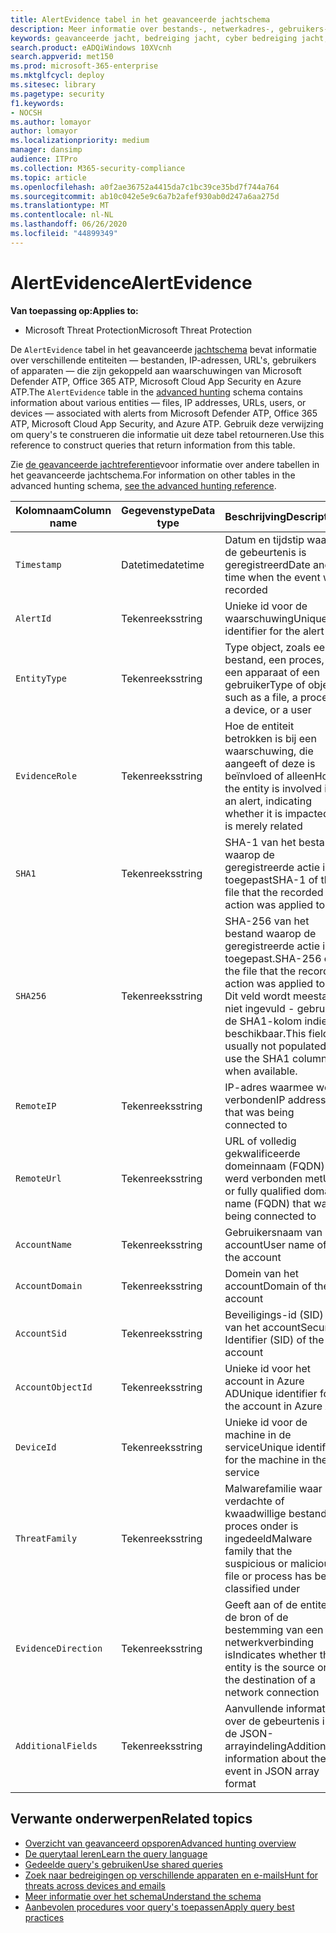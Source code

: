 ```yaml
---
title: AlertEvidence tabel in het geavanceerde jachtschema
description: Meer informatie over bestands-, netwerkadres-, gebruikers- of apparaatgegevens die zijn gekoppeld aan gegenereerde waarschuwingen in de tabel AlertEvidence van het geavanceerde jachtschema
keywords: geavanceerde jacht, bedreiging jacht, cyber bedreiging jacht, Microsoft threat protection, Microsoft 365, mtp, m365, zoeken, query, telemetrie, schema referentie, kusto, tabel, kolom, gegevenstype, beschrijving, AlertInfo, alert, entiteiten, bewijs, bestand, IP-adres, apparaat, machine, gebruiker, account
search.product: eADQiWindows 10XVcnh
search.appverid: met150
ms.prod: microsoft-365-enterprise
ms.mktglfcycl: deploy
ms.sitesec: library
ms.pagetype: security
f1.keywords:
- NOCSH
ms.author: lomayor
author: lomayor
ms.localizationpriority: medium
manager: dansimp
audience: ITPro
ms.collection: M365-security-compliance
ms.topic: article
ms.openlocfilehash: a0f2ae36752a4415da7c1bc39ce35bd7f744a764
ms.sourcegitcommit: ab10c042e5e9c6a7b2afef930ab0d247a6aa275d
ms.translationtype: MT
ms.contentlocale: nl-NL
ms.lasthandoff: 06/26/2020
ms.locfileid: "44899349"
---
```

# <a name="alertevidence"></a><span data-ttu-id="da44b-104">AlertEvidence</span><span class="sxs-lookup"><span data-stu-id="da44b-104">AlertEvidence</span></span>

<span data-ttu-id="da44b-105">**Van toepassing op:**</span><span class="sxs-lookup"><span data-stu-id="da44b-105">**Applies to:**</span></span>
- <span data-ttu-id="da44b-106">Microsoft Threat Protection</span><span class="sxs-lookup"><span data-stu-id="da44b-106">Microsoft Threat Protection</span></span>

<span data-ttu-id="da44b-107">De `AlertEvidence` tabel in het geavanceerde [jachtschema](advanced-hunting-overview.md) bevat informatie over verschillende entiteiten — bestanden, IP-adressen, URL's, gebruikers of apparaten — die zijn gekoppeld aan waarschuwingen van Microsoft Defender ATP, Office 365 ATP, Microsoft Cloud App Security en Azure ATP.</span><span class="sxs-lookup"><span data-stu-id="da44b-107">The `AlertEvidence` table in the [advanced hunting](advanced-hunting-overview.md) schema contains information about various entities — files, IP addresses, URLs, users, or devices — associated with alerts from Microsoft Defender ATP, Office 365 ATP, Microsoft Cloud App Security, and Azure ATP.</span></span> <span data-ttu-id="da44b-108">Gebruik deze verwijzing om query's te construeren die informatie uit deze tabel retourneren.</span><span class="sxs-lookup"><span data-stu-id="da44b-108">Use this reference to construct queries that return information from this table.</span></span>

<span data-ttu-id="da44b-109">Zie [de geavanceerde jachtreferentie](advanced-hunting-schema-tables.md)voor informatie over andere tabellen in het geavanceerde jachtschema.</span><span class="sxs-lookup"><span data-stu-id="da44b-109">For information on other tables in the advanced hunting schema, [see the advanced hunting reference](advanced-hunting-schema-tables.md).</span></span>

| <span data-ttu-id="da44b-110">Kolomnaam</span><span class="sxs-lookup"><span data-stu-id="da44b-110">Column name</span></span> | <span data-ttu-id="da44b-111">Gegevenstype</span><span class="sxs-lookup"><span data-stu-id="da44b-111">Data type</span></span> | <span data-ttu-id="da44b-112">Beschrijving</span><span class="sxs-lookup"><span data-stu-id="da44b-112">Description</span></span> |
|-------------|-----------|-------------|
| `Timestamp` | <span data-ttu-id="da44b-113">Datetime</span><span class="sxs-lookup"><span data-stu-id="da44b-113">datetime</span></span> | <span data-ttu-id="da44b-114">Datum en tijdstip waarop de gebeurtenis is geregistreerd</span><span class="sxs-lookup"><span data-stu-id="da44b-114">Date and time when the event was recorded</span></span> |
| `AlertId` | <span data-ttu-id="da44b-115">Tekenreeks</span><span class="sxs-lookup"><span data-stu-id="da44b-115">string</span></span> | <span data-ttu-id="da44b-116">Unieke id voor de waarschuwing</span><span class="sxs-lookup"><span data-stu-id="da44b-116">Unique identifier for the alert</span></span> |
| `EntityType` | <span data-ttu-id="da44b-117">Tekenreeks</span><span class="sxs-lookup"><span data-stu-id="da44b-117">string</span></span> | <span data-ttu-id="da44b-118">Type object, zoals een bestand, een proces, een apparaat of een gebruiker</span><span class="sxs-lookup"><span data-stu-id="da44b-118">Type of object, such as a file, a process, a device, or a user</span></span> |
| `EvidenceRole` | <span data-ttu-id="da44b-119">Tekenreeks</span><span class="sxs-lookup"><span data-stu-id="da44b-119">string</span></span> | <span data-ttu-id="da44b-120">Hoe de entiteit betrokken is bij een waarschuwing, die aangeeft of deze is beïnvloed of alleen</span><span class="sxs-lookup"><span data-stu-id="da44b-120">How the entity is involved in an alert, indicating whether it is impacted or is merely related</span></span> |
| `SHA1` | <span data-ttu-id="da44b-121">Tekenreeks</span><span class="sxs-lookup"><span data-stu-id="da44b-121">string</span></span> | <span data-ttu-id="da44b-122">SHA-1 van het bestand waarop de geregistreerde actie is toegepast</span><span class="sxs-lookup"><span data-stu-id="da44b-122">SHA-1 of the file that the recorded action was applied to</span></span> |
| `SHA256` | <span data-ttu-id="da44b-123">Tekenreeks</span><span class="sxs-lookup"><span data-stu-id="da44b-123">string</span></span> | <span data-ttu-id="da44b-124">SHA-256 van het bestand waarop de geregistreerde actie is toegepast.</span><span class="sxs-lookup"><span data-stu-id="da44b-124">SHA-256 of the file that the recorded action was applied to.</span></span> <span data-ttu-id="da44b-125">Dit veld wordt meestal niet ingevuld - gebruik de SHA1-kolom indien beschikbaar.</span><span class="sxs-lookup"><span data-stu-id="da44b-125">This field is usually not populated — use the SHA1 column when available.</span></span> |
| `RemoteIP` | <span data-ttu-id="da44b-126">Tekenreeks</span><span class="sxs-lookup"><span data-stu-id="da44b-126">string</span></span> | <span data-ttu-id="da44b-127">IP-adres waarmee werd verbonden</span><span class="sxs-lookup"><span data-stu-id="da44b-127">IP address that was being connected to</span></span> |
| `RemoteUrl` | <span data-ttu-id="da44b-128">Tekenreeks</span><span class="sxs-lookup"><span data-stu-id="da44b-128">string</span></span> | <span data-ttu-id="da44b-129">URL of volledig gekwalificeerde domeinnaam (FQDN) die werd verbonden met</span><span class="sxs-lookup"><span data-stu-id="da44b-129">URL or fully qualified domain name (FQDN) that was being connected to</span></span> |
| `AccountName` | <span data-ttu-id="da44b-130">Tekenreeks</span><span class="sxs-lookup"><span data-stu-id="da44b-130">string</span></span> | <span data-ttu-id="da44b-131">Gebruikersnaam van het account</span><span class="sxs-lookup"><span data-stu-id="da44b-131">User name of the account</span></span> |
| `AccountDomain` | <span data-ttu-id="da44b-132">Tekenreeks</span><span class="sxs-lookup"><span data-stu-id="da44b-132">string</span></span> | <span data-ttu-id="da44b-133">Domein van het account</span><span class="sxs-lookup"><span data-stu-id="da44b-133">Domain of the account</span></span> |
| `AccountSid` | <span data-ttu-id="da44b-134">Tekenreeks</span><span class="sxs-lookup"><span data-stu-id="da44b-134">string</span></span> | <span data-ttu-id="da44b-135">Beveiligings-id (SID) van het account</span><span class="sxs-lookup"><span data-stu-id="da44b-135">Security Identifier (SID) of the account</span></span> |
| `AccountObjectId` | <span data-ttu-id="da44b-136">Tekenreeks</span><span class="sxs-lookup"><span data-stu-id="da44b-136">string</span></span> | <span data-ttu-id="da44b-137">Unieke id voor het account in Azure AD</span><span class="sxs-lookup"><span data-stu-id="da44b-137">Unique identifier for the account in Azure AD</span></span> |
| `DeviceId` | <span data-ttu-id="da44b-138">Tekenreeks</span><span class="sxs-lookup"><span data-stu-id="da44b-138">string</span></span> | <span data-ttu-id="da44b-139">Unieke id voor de machine in de service</span><span class="sxs-lookup"><span data-stu-id="da44b-139">Unique identifier for the machine in the service</span></span> |
| `ThreatFamily` | <span data-ttu-id="da44b-140">Tekenreeks</span><span class="sxs-lookup"><span data-stu-id="da44b-140">string</span></span> | <span data-ttu-id="da44b-141">Malwarefamilie waar het verdachte of kwaadwillige bestand of proces onder is ingedeeld</span><span class="sxs-lookup"><span data-stu-id="da44b-141">Malware family that the suspicious or malicious file or process has been classified under</span></span> |
| `EvidenceDirection` | <span data-ttu-id="da44b-142">Tekenreeks</span><span class="sxs-lookup"><span data-stu-id="da44b-142">string</span></span> | <span data-ttu-id="da44b-143">Geeft aan of de entiteit de bron of de bestemming van een netwerkverbinding is</span><span class="sxs-lookup"><span data-stu-id="da44b-143">Indicates whether the entity is the source or the destination of a network connection</span></span> |
| `AdditionalFields` | <span data-ttu-id="da44b-144">Tekenreeks</span><span class="sxs-lookup"><span data-stu-id="da44b-144">string</span></span> | <span data-ttu-id="da44b-145">Aanvullende informatie over de gebeurtenis in de JSON-arrayindeling</span><span class="sxs-lookup"><span data-stu-id="da44b-145">Additional information about the event in JSON array format</span></span> |

## <a name="related-topics"></a><span data-ttu-id="da44b-146">Verwante onderwerpen</span><span class="sxs-lookup"><span data-stu-id="da44b-146">Related topics</span></span>
- [<span data-ttu-id="da44b-147">Overzicht van geavanceerd opsporen</span><span class="sxs-lookup"><span data-stu-id="da44b-147">Advanced hunting overview</span></span>](advanced-hunting-overview.md)
- [<span data-ttu-id="da44b-148">De querytaal leren</span><span class="sxs-lookup"><span data-stu-id="da44b-148">Learn the query language</span></span>](advanced-hunting-query-language.md)
- [<span data-ttu-id="da44b-149">Gedeelde query's gebruiken</span><span class="sxs-lookup"><span data-stu-id="da44b-149">Use shared queries</span></span>](advanced-hunting-shared-queries.md)
- [<span data-ttu-id="da44b-150">Zoek naar bedreigingen op verschillende apparaten en e-mails</span><span class="sxs-lookup"><span data-stu-id="da44b-150">Hunt for threats across devices and emails</span></span>](advanced-hunting-query-emails-devices.md)
- [<span data-ttu-id="da44b-151">Meer informatie over het schema</span><span class="sxs-lookup"><span data-stu-id="da44b-151">Understand the schema</span></span>](advanced-hunting-schema-tables.md)
- [<span data-ttu-id="da44b-152">Aanbevolen procedures voor query's toepassen</span><span class="sxs-lookup"><span data-stu-id="da44b-152">Apply query best practices</span></span>](advanced-hunting-best-practices.md)
